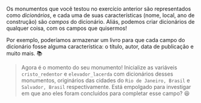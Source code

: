 Os monumentos que você testou no exercício anterior são representados como _dicionários_, e cada uma de suas características (nome, local, ano de construção) são _campos_ do dicionário. Aliás, podemos criar dicionários de qualquer coisa, com os campos que quisermos!

Por exemplo, poderíamos armazenar um livro para que cada campo do dicionário fosse alguma característica: o título, autor, data de publicação e muito mais. :books:


>Agora é o momento do seu monumento! Inicialize as variáveis `cristo_redentor` e `elevador_lacerda` com dicionários desses monumentos, originários das cidades do `Rio de Janeiro, Brasil` e `Salvador, Brasil` respectivamente. Está empolgado para investigar em que ano eles foram concluídos para completar esse campo? :satisfied:

